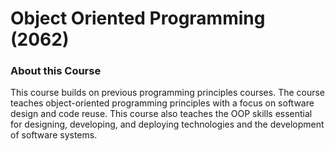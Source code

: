 # Object Oriented Programming (2062)

### About this Course 

This course builds on previous programming principles courses. The course teaches object-oriented programming principles with a focus on software design and code reuse. This course also teaches the OOP skills essential for designing, developing, and deploying technologies and the development of software systems.
